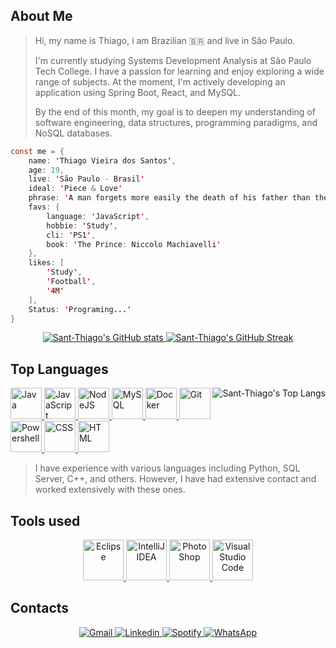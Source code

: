 ## About Me
> Hi, my name is Thiago, i am Brazilian 🇧🇷 and live in São Paulo.
> 
> I'm currently studying Systems Development Analysis at São Paulo Tech College. I have a passion for learning and enjoy exploring a wide range of subjects. At the moment, I'm actively developing an application using Spring Boot, React, and MySQL.
>
> By the end of this month, my goal is to deepen my understanding of software engineering, data structures, programming paradigms, and NoSQL databases.

```java script
const me = {
    name: 'Thiago Vieira dos Santos',
    age: 19,
    live: 'São Paulo - Brasil'
    ideal: 'Piece & Love'
    phrase: 'A man forgets more easily the death of his father than the loss of his estate.'
    favs: {
        language: 'JavaScript',
        hobbie: 'Study',
        cli: 'PS1',
        book: 'The Prince: Niccolo Machiavelli'
    },
    likes: [
        'Study',
        'Football',
        '4M'
    ],
    Status: 'Programing...'
}
```
<p align="center">
    <a href="https://github.com/anuraghazra/github-readme-stats" align="left">
        <img src="https://github-readme-stats.vercel.app/api?username=Sant-Thiago&show_icons=true&theme=monokai" alt="Sant-Thiago's GitHub stats"/>
    </a>
    <a href="https://git.io/streak-stats" align="right">
        <img src="https://streak-stats.demolab.com/?user=Sant-Thiago&theme=monokai" alt="Sant-Thiago's GitHub Streak"/>
    </a>
</p>


## Top Languages 
<p>
    <a href="https://github.com/anuraghazra/github-readme-stats">
        <img align="right" src="https://github-readme-stats.vercel.app/api/top-langs/?username=Sant-Thiago&theme=monokai&langs_count=3&hide_title=true" alt="Sant-Thiago's Top Langs"/>
    </a>
    <a href="https://devicon.dev" align="left">
        <img src="https://cdn.jsdelivr.net/gh/devicons/devicon@latest/icons/java/java-original.svg" alt="Java" width="50" height="50"/>
        <img src="https://cdn.jsdelivr.net/gh/devicons/devicon@latest/icons/javascript/javascript-original.svg" alt="JavaScript" width="50" height="50"/>
        <img src="https://cdn.jsdelivr.net/gh/devicons/devicon@latest/icons/nodejs/nodejs-original.svg" alt="NodeJS" width="50" height="50"/>
        <img src="https://cdn.jsdelivr.net/gh/devicons/devicon@latest/icons/mysql/mysql-original.svg" alt="MySQL" width="50" height="50"/>
        <img src="https://cdn.jsdelivr.net/gh/devicons/devicon@latest/icons/docker/docker-original.svg" alt="Docker" width="50" height="50"/>
        <img src="https://cdn.jsdelivr.net/gh/devicons/devicon@latest/icons/git/git-original.svg" alt="Git" width="50" height="50"/>
        <img src="https://cdn.jsdelivr.net/gh/devicons/devicon@latest/icons/powershell/powershell-original.svg" alt="Powershell" width="50" height="50"/>
        <img src="https://cdn.jsdelivr.net/gh/devicons/devicon@latest/icons/css3/css3-original.svg" alt="CSS" width="50" height="50"/>
        <img src="https://cdn.jsdelivr.net/gh/devicons/devicon@latest/icons/html5/html5-original.svg" alt="HTML" width="50" height="50"/>
    </a>
    <blockquote align="left">
        I have experience with various languages including Python, SQL Server, C++, and others. However, I have had extensive contact and worked extensively with these ones.
    </blockquote>
</p>


## Tools used
<p align="center">
    <a href="https://skillicons.dev/icons?i=eclipse,idea,ps,vscode">
        <img src="https://skillicons.dev/icons?i=eclipse" alt="Eclipse" width="65" height="65">
        <img src="https://skillicons.dev/icons?i=idea" alt="IntelliJ IDEA" width="65" height="65">
        <img src="https://skillicons.dev/icons?i=ps" alt="PhotoShop" width="65" height="65">
        <img src="https://skillicons.dev/icons?i=vscode" alt="VisualStudio Code" width="65" height="65">
    </a>
</p>


## Contacts
<p align="center">
    <a href="mailto:thiagovieirab2b@gmail.com">
        <img src="https://img.shields.io/badge/Gmail-D14836?style=for-the-badge&logo=gmail&logoColor=white" alt="Gmail"/>
    </a>
    <a href="https://www.linkedin.com/in/thiago-vieira-823a372a5/">
        <img src="https://img.shields.io/badge/LinkedIn-0077B5?style=for-the-badge&logo=linkedin&logoColor=white" alt="Linkedin"/>
    </a>
    <a href="https://open.spotify.com/playlist/2M0ALlUIuFowutFOdoZ4Yj?si=d0fc8f4c5ab243dd">
        <img src="https://img.shields.io/badge/Spotify-1ED760?&style=for-the-badge&logo=spotify&logoColor=white" alt="Spotify"/>
    </a>
    <a href="https://wa.me/5511991251903?text=Hi,%20i'm%20waiting%20you,%20feel%20free%20to%20call%20me">
        <img src="https://img.shields.io/badge/WhatsApp-25D366?style=for-the-badge&logo=whatsapp&logoColor=white" alt="WhatsApp"/>
    </a>
</p>
  
